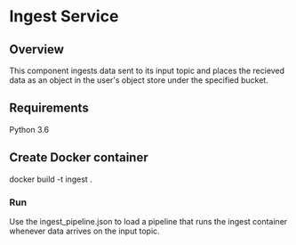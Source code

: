 # Ingest Service

## Overview
This component ingests data sent to its input topic and places the recieved data as an object in the user's object store under the specified bucket.

## Requirements
Python 3.6

## Create Docker container

docker build -t ingest .

### Run

Use the ingest_pipeline.json to load a pipeline that runs the ingest container whenever data arrives on the input topic.

